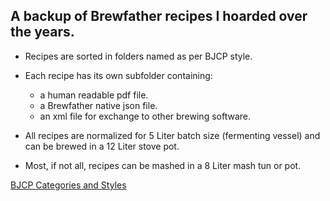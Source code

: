 ## A backup of Brewfather recipes I hoarded over the years.

- Recipes are sorted in folders named as per BJCP style.

- Each recipe has its own subfolder containing:
  - a human readable pdf file.
  - a Brewfather native json file.
  - an xml file for exchange to other brewing software.

- All recipes are normalized for 5 Liter batch size (fermenting vessel)
  and can be brewed in a 12 Liter stove pot.

- Most, if not all, recipes can be mashed in a 8 Liter mash tun or pot.

[BJCP Categories and Styles](BJCP_Styles.md)
